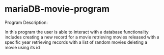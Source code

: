 # mariaDB-movie-program
Program Description:

In this program the user is able to interact with a database
functionality includes creating a new record for a movie
retrieving movies released with a specific year
retrieving records with a list of random movies
deleting a movie using its id

